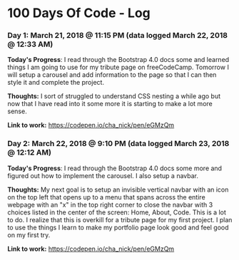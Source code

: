 # 100 Days Of Code - Log

### Day 1: March 21, 2018 @ 11:15 PM (data logged March 22, 2018 @ 12:33 AM)

**Today's Progress**: I read through the Bootstrap 4.0 docs some and learned things I am going to use for my tribute page on freeCodeCamp. Tomorrow I will setup a carousel and add information to the page so that I can then style it and complete the project.

**Thoughts:** I sort of struggled to understand CSS nesting a while ago but now that I have read into it some more it is starting to make a lot more sense.

**Link to work:** https://codepen.io/cha_nick/pen/eGMzQm

### Day 2: March 22, 2018 @ 9:10 PM (data logged March 23, 2018 @ 12:12 AM)

**Today's Progress**: I read through the Bootstrap 4.0 docs some more and figured out how to implement the carousel. I also setup a navbar. 

**Thoughts:** My next goal is to setup an invisible vertical navbar with an icon on the top left that opens up to a menu that spans across the entire webpage with an "x" in the top right corner to close the navbar with 3 choices listed in the center of the screen: Home, About, Code. This is a lot to do. I realize that this is overkill for a tribute page for my first project. I plan to use the things I learn to make my portfolio page look good and feel good on my first try.

**Link to work:** https://codepen.io/cha_nick/pen/eGMzQm

